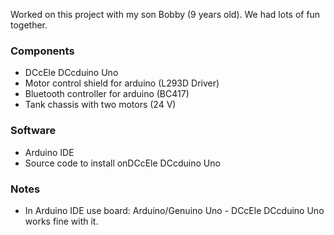 Worked on this project with my son Bobby (9 years old). We had lots of fun together.

### Components
* DCcEle DCcduino Uno
* Motor control shield for arduino (L293D Driver)
* Bluetooth controller for arduino (BC417)
* Tank chassis with two motors (24 V)

### Software 
* Arduino IDE
* Source code to install onDCcEle DCcduino Uno


### Notes
* In Arduino IDE use board: Arduino/Genuino Uno - DCcEle DCcduino Uno works fine with it.
